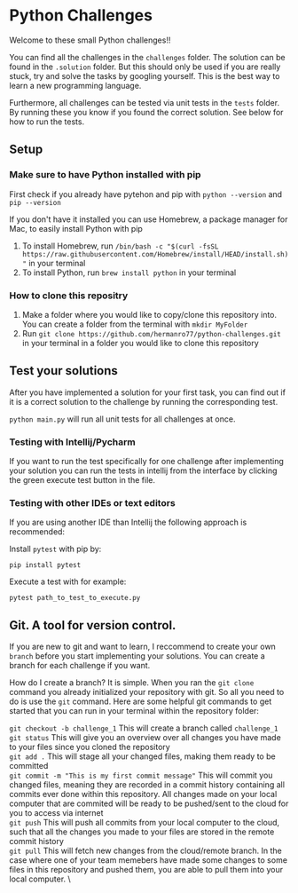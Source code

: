 # Python Challenges
Welcome to these small Python challenges!!
 
You can find all the challenges in the `challenges` folder. 
The solution can be found in the `.solution` folder. But this should only be used if you are really stuck, try and solve the tasks by googling yourself. This is the best way to learn a new programming language. 

Furthermore, all challenges can be tested via unit tests in the `tests` folder. 
By running these you know if you found the correct solution. See below for how to run the tests.

## Setup

### Make sure to have Python installed with pip

First check if you already have pytehon and pip with `python --version` and `pip --version`

If you don't have it installed you can use Homebrew, a package manager for Mac, to easily install Python with pip

1. To install Homebrew, run `/bin/bash -c "$(curl -fsSL https://raw.githubusercontent.com/Homebrew/install/HEAD/install.sh)"` in your terminal
2. To install Python, run `brew install python` in your terminal


### How to clone this repositry

1. Make a folder where you would like to copy/clone this repository into. You can create a folder from the terminal with `mkdir MyFolder`
2. Run `git clone https://github.com/hermanro77/python-challenges.git` in your terminal in a folder you would like to clone this repository 


## Test your solutions
After you have implemented a solution for your first task, you can find out if it is a correct solution to the challenge by running the corresponding test.

`python main.py` will run all unit tests for all challenges at once.

### Testing with Intellij/Pycharm
If you want to run the test specifically for one challenge after implementing your solution you can run the tests in intellij from the interface by clicking the green execute test button in the file.

### Testing with other IDEs or text editors
If you are using another IDE than Intellij the following approach is recommended:

Install `pytest` with pip by:

`pip install pytest`

Execute a test with for example:

`pytest path_to_test_to_execute.py` 

## Git. A tool for version control.

If you are new to git and want to learn, I reccommend to create your own `branch` before you start implementing your solutions. You can create a branch for each challenge if you want.

How do I create a branch? It is simple. When you ran the `git clone` command you already initialized your repository with git. So all you need to do is use the `git` command. Here are some helpful git commands to get started that you can run in your terminal within the repository folder:

`git checkout -b challenge_1` This will create a branch called `challenge_1` \
`git status` This will give you an overview over all changes you have made to your files since you cloned the repository \
`git add .` This will stage all your changed files, making them ready to be committed \
`git commit -m "This is my first commit message"` This will commit you changed files, meaning they are recorded in a commit history containing all commits ever done within this repository. All changes made on your local computer that are commited will be ready to be pushed/sent to the cloud for you to access via internet \
`git push` This will push all commits from your local computer to the cloud, such that all the changes you made to your files are stored in the remote commit history \
`git pull` This will fetch new changes from the cloud/remote branch. In the case where one of your team memebers have made some changes to some files in this repository and pushed them, you are able to pull them into your local computer. \

